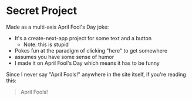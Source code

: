 # Secret Project

Made as a multi-axis April Fool's Day joke:
- It's a create-next-app project for some text and a button
    - Note: this is stupid
- Pokes fun at the paradigm of clicking "here" to get somewhere
- assumes you have some sense of humor
- I made it on April Fool's Day which means it has to be funny

Since I never say "April Fools!" anywhere in the site itself, if you're reading this:
> April Fools!
